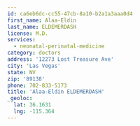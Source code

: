 ```yaml
---
id: ca6eb6dc-cc55-47cb-8a10-b2a1a3aaa0d4
first_name: Alaa-Eldin
last_name: ELDEMERDASH
license: M.D.
services:
  - neonatal-perinatal-medicine
category: doctors
address: '12273 Lost Treasure Ave'
city: 'Las Vegas'
state: NV
zip: '89138'
phone: 702-833-5173
title: 'Alaa-Eldin ELDEMERDASH'
_geoloc:
  lat: 36.1631
  lng: -115.364
---
```

